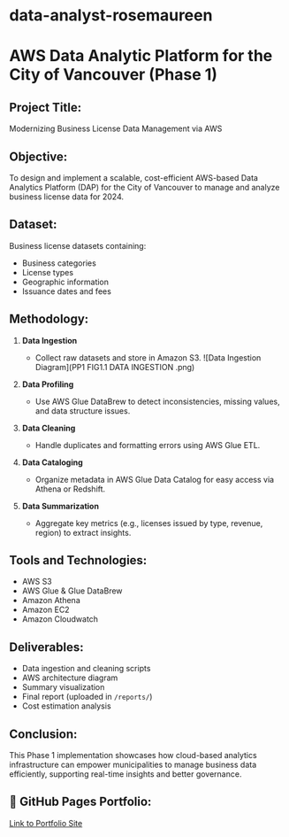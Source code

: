 # data-analyst-rosemaureen
# AWS Data Analytic Platform for the City of Vancouver (Phase 1)

## Project Title:
Modernizing Business License Data Management via AWS

## Objective:
To design and implement a scalable, cost-efficient AWS-based Data Analytics Platform (DAP) for the City of Vancouver to manage and analyze business license data for 2024.

## Dataset:
Business license datasets containing:
- Business categories
- License types
- Geographic information
- Issuance dates and fees

## Methodology:

1. **Data Ingestion**  
   - Collect raw datasets and store in Amazon S3.
    ![Data Ingestion Diagram](PP1 FIG1.1 DATA INGESTION .png)

2. **Data Profiling**  
   - Use AWS Glue DataBrew to detect inconsistencies, missing values, and data structure issues.

3. **Data Cleaning**  
   - Handle duplicates and formatting errors using AWS Glue ETL.

4. **Data Cataloging**  
   - Organize metadata in AWS Glue Data Catalog for easy access via Athena or Redshift.

5. **Data Summarization**  
   - Aggregate key metrics (e.g., licenses issued by type, revenue, region) to extract insights.

## Tools and Technologies:
- AWS S3
- AWS Glue & Glue DataBrew
- Amazon Athena
- Amazon EC2
- Amazon Cloudwatch

## Deliverables:
- Data ingestion and cleaning scripts
- AWS architecture diagram
- Summary visualization
- Final report (uploaded in `/reports/`)
- Cost estimation analysis

## Conclusion:
This Phase 1 implementation showcases how cloud-based analytics infrastructure can empower municipalities to manage business data efficiently, supporting real-time insights and better governance.

## 🔗 GitHub Pages Portfolio:
[Link to Portfolio Site](https://avenidorp.github.io/data-analyst-rosemaureen/)
